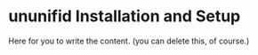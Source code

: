 # ununifid Installation and Setup 

Here for you to write the content. (you can delete this, of course.)
